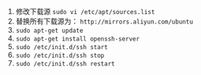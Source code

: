 1. 修改下载源 `sudo vi /etc/apt/sources.list`
2. 替换所有下载源为： `http://mirrors.aliyun.com/ubuntu`
3. `sudo apt-get update`
4. `sudo apt-get install openssh-server`
5. `sudo /etc/init.d/ssh start`
6. `sudo /etc/init.d/ssh stop`
7. `sudo /etc/init.d/ssh restart`